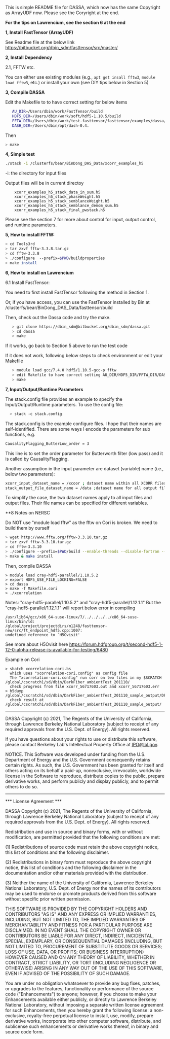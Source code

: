 
This is simple README file for DASSA, which now has the same Copyright as ArrayUDF now.
Please see the Coryright at the end.


**For the tips on Lawrencium, see the section 6 at the end** 


**1, Install FastTensor (ArrayUDF)** 

  See Readme file at the below link
  https://bitbucket.org/dbin_sdm/fasttensor/src/master/

**2, Install Dependency** 

   2.1, FFTW etc.

   You can either use existing modules (e.g., ``apt get insall fftw3``, ``module load fftw3``, etc.) or install your own (see DIY tips below in Section 5)
 

**3, Compile DASSA**

Edit the Makefile to to have correct setting for below items
```bash
   AU_DIR=/Users/dbin/work/FastTensor/build
   HDF5_DIR=/Users/dbin/work/soft/hdf5-1.10.5/build
   FFTW_DIR=/Users/dbin/work/test-fasttensor/fasttensor/examples/dassa/Tools3rd/fftw-3.3.8/build
   DASH_DIR=/Users/dbin/opt/dash-0.4.
```

Then
```bash
> make
``` 

**4, Simple test**

```bash
./stack -i /clusterfs/bear/BinDong_DAS_Data/xcorr_examples_h5
```

-i: the directory for input files 
  
Output files will be in current directoy

```
    xcorr_examples_h5_stack_data_in_sum.h5
    xcorr_examples_h5_stack_phaseWeight.h5
    xcorr_examples_h5_stack_semblanceWeight.h5
    xcorr_examples_h5_stack_semblance_denom_sum.h5
    xcorr_examples_h5_stack_final_pwstack.h5
```

Please see the section 7 for more about control for input, output control, and runtime parameters.

**5, How to install FFTW:**

```bash
> cd Tools3rd
> tar zxvf fftw-3.3.8.tar.gz
> cd fftw-3.3.8
> ./configure  --prefix=$PWD/buildproperties
> make install
```


**6, How to install on Lawrencium**
   
6.1 Install FastTensor: 

   You need to first install FastTensor following the method in Section 1.  

   Or, if you have access, you can use the FastTensor installed by Bin at /clusterfs/bear/BinDong_DAS_Data/fasttensor/build
   
   Then, check out the Dassa code and try the make.

```bash
   > git clone https://dbin_sdm@bitbucket.org/dbin_sdm/dassa.git
   > cd dassa
   > make
```
   
   If it works, go back to Section 5 above to run the test code

   If it does not work, following below steps to check environment or edit your Makefile

```bash 
   > module load gcc/7.4.0 hdf5/1.10.5-gcc-p fftw
   > edit Makefile to have correct setting AU_DIR/HDF5_DIR/FFTW_DIR/DASH_DIR
   > make
```

**7, Input/Output/Runtime Parameters**

The stack.config file provides an example to specify the Input/Output/Runtime parameters.
To use the config file:

```bash
  > stack -c stack.config
```

The stack.config is the example configure files.
I hope that their names are self-identified. 
There are some ways I encode the parameters for sub functions, e.g.

```bash
CausalityFlagging_ButterLow_order = 3
```

This line is to set the order parameter for Butterworth filter (low pass) and it is called by  CausalityFlagging.

Another assumption in the input parameter are dataset (variable) name (i.e.,  below two parameters):

```bash
xcorr_input_dataset_name = /xcoor ; dataset name within all XCORR files
stack_output_file_dataset_name = /data ;dataset name for all output files
```

To simplify the case, the two dataset names apply to all input files and output files. 
Their file names can  be specified for different variables. 


**8 Notes on NERSC

Do NOT use "module load fftw" as the fftw on Cori is broken.
We need to build them by ourself

```bash
> wget http://www.fftw.org/fftw-3.3.10.tar.gz
> tar zxvf fftw-3.3.10.tar.gz
> cd fftw-3.3.10
> ./configure --prefix=$PWD/build --enable-threads --disable-fortran --enable-shared --enable-sse2
> make & make install
```

Then, compile DASSA
```dash
> module load cray-hdf5-parallel/1.10.5.2
> export HDF5_USE_FILE_LOCKING=FALSE
> cd dassa
> make -f Makefile.cori
> ./xcorrelation
```
Notes: "cray-hdf5-parallel/1.10.5.2" and "cray-hdf5-parallel/1.12.1.1"
But the  "cray-hdf5-parallel/1.12.1.1" will report below error in compiling
```dash
/usr/lib64/gcc/x86_64-suse-linux/7/../../../../x86_64-suse-linux/bin/ld:
/global/project/projectdirs/m1248/fasttensor-new/src/ft_endpoint_hdf5.cpp:1007: 
undefined reference to `H5Ovisit'
```
See more about H5Ovisit here
https://forum.hdfgroup.org/t/second-hdf5-1-12-0-alpha-release-is-available-for-testing/6480


Example on Cori
```dash
> sbatch xcorrelation-cori.bs
  which uses "xcorrelation-cori.config" as config file
  The "xcorrelation-cori.config" run corr on two files in my $SCRATCH /global/cscratch1/sd/dbin/DarkFiber_ambientTest_201110/
  check progress from file xcorr_56717603.out and xcorr_56717603.err
> h5dump  /global/cscratch1/sd/dbin/DarkFiber_ambientTest_201110_sample_output/DF__UTC_20201112_001132.602.h5
  check result at /global/cscratch1/sd/dbin/DarkFiber_ambientTest_201110_sample_output/
```


****************************


DASSA Copyright (c) 2021, The Regents of the University of California,
through Lawrence Berkeley National Laboratory (subject to receipt of
any required approvals from the U.S. Dept. of Energy).  All rights reserved.

If you have questions about your rights to use or distribute this software,
please contact Berkeley Lab's Intellectual Property Office at
IPO@lbl.gov.

NOTICE.  This Software was developed under funding from the U.S. Department
of Energy and the U.S. Government consequently retains certain rights.  As
such, the U.S. Government has been granted for itself and others acting on
its behalf a paid-up, nonexclusive, irrevocable, worldwide license in the
Software to reproduce, distribute copies to the public, prepare derivative 
works, and perform publicly and display publicly, and to permit others to do so.


****************************


*** License Agreement ***

DASSA Copyright (c) 2021, The Regents of the University of California,
through Lawrence Berkeley National Laboratory (subject to receipt of
any required approvals from the U.S. Dept. of Energy).  All rights reserved.

Redistribution and use in source and binary forms, with or without
modification, are permitted provided that the following conditions are met:

(1) Redistributions of source code must retain the above copyright notice,
this list of conditions and the following disclaimer.

(2) Redistributions in binary form must reproduce the above copyright
notice, this list of conditions and the following disclaimer in the
documentation and/or other materials provided with the distribution.

(3) Neither the name of the University of California, Lawrence Berkeley
National Laboratory, U.S. Dept. of Energy nor the names of its contributors
may be used to endorse or promote products derived from this software
without specific prior written permission.


THIS SOFTWARE IS PROVIDED BY THE COPYRIGHT HOLDERS AND CONTRIBUTORS "AS IS"
AND ANY EXPRESS OR IMPLIED WARRANTIES, INCLUDING, BUT NOT LIMITED TO, THE
IMPLIED WARRANTIES OF MERCHANTABILITY AND FITNESS FOR A PARTICULAR PURPOSE
ARE DISCLAIMED. IN NO EVENT SHALL THE COPYRIGHT OWNER OR CONTRIBUTORS BE
LIABLE FOR ANY DIRECT, INDIRECT, INCIDENTAL, SPECIAL, EXEMPLARY, OR
CONSEQUENTIAL DAMAGES (INCLUDING, BUT NOT LIMITED TO, PROCUREMENT OF
SUBSTITUTE GOODS OR SERVICES; LOSS OF USE, DATA, OR PROFITS; OR BUSINESS
INTERRUPTION) HOWEVER CAUSED AND ON ANY THEORY OF LIABILITY, WHETHER IN
CONTRACT, STRICT LIABILITY, OR TORT (INCLUDING NEGLIGENCE OR OTHERWISE)
ARISING IN ANY WAY OUT OF THE USE OF THIS SOFTWARE, EVEN IF ADVISED OF THE
POSSIBILITY OF SUCH DAMAGE.

You are under no obligation whatsoever to provide any bug fixes, patches,
or upgrades to the features, functionality or performance of the source
code ("Enhancements") to anyone; however, if you choose to make your
Enhancements available either publicly, or directly to Lawrence Berkeley
National Laboratory, without imposing a separate written license agreement
for such Enhancements, then you hereby grant the following license: a
non-exclusive, royalty-free perpetual license to install, use, modify,
prepare derivative works, incorporate into other computer software,
distribute, and sublicense such enhancements or derivative works thereof,
in binary and source code form.